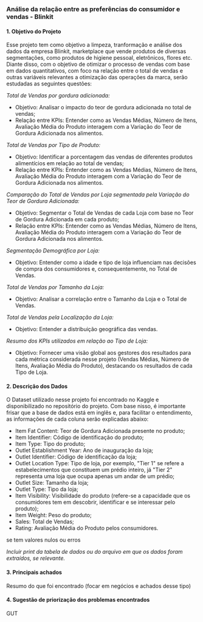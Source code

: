 ### **Análise da relação entre as preferências do consumidor e vendas - Blinkit**


#### **1. Objetivo do Projeto**
Esse projeto tem como objetivo a limpeza, tranformação e análise dos dados 
 da empresa Blinkit, marketplace que vende produtos de diversas segmentações, como produtos de higiene pessoal, eletrônicos, flores etc. Diante disso, com o objetivo de otimizar o processo de vendas com base em dados quantitativos, com foco na relação entre o total de vendas e outras variáveis relevantes a otimização das operações da marca, serão estudadas as seguintes questões: 

*Total de Vendas por gordura adicionada:*
 - Objetivo: Analisar o impacto do teor de gordura adicionada no total de vendas;
 - Relação entre KPIs: Entender como as Vendas Médias, Número de Itens, Avaliação Média do Produto interagem com a Variação do Teor de Gordura Adicionada nos alimentos.

*Total de Vendas por Tipo de Produto:*
- Objetivo: Identificar a porcentagem das vendas de diferentes produtos alimentícios em relação ao total de vendas;
- Relação entre KPIs: Entender como as Vendas Médias, Número de Itens, Avaliação Média do Produto interagem com a Variação do Teor de Gordura Adicionada nos alimentos.


*Comparação do Total de Vendas por Loja segmentada pela Variação do Teor de Gordura Adicionada:*
- Objetivo: Segmentar o Total de Vendas de cada Loja com base no Teor de Gordura Adicionada em cada produto;
- Relação entre KPIs: Entender como as Vendas Médias, Número de Itens, Avaliação Média do Produto interagem com a Variação do Teor de Gordura Adicionada nos alimentos.

*Segmentação Demográfica por Loja:*
- Objetivo: Entender como a idade e tipo de loja influenciam nas decisões de compra dos consumidores e, consequentemente, no Total de Vendas. 

*Total de Vendas por Tamanho da Loja:*
- Objetivo: Analisar a correlação entre o Tamanho da Loja e o Total de Vendas.

*Total de Vendas pela Localização da Loja:*
- Objetivo: Entender a distribuição geográfica das vendas.

*Resumo dos KPIs utilizados em relação ao Tipo de Loja:* 
- Objetivo: Fornecer uma visão global aos gestores dos resultados para cada métrica considerada nesse projeto (Vendas Médias, Número de Itens, Avaliação Média do Produto), destacando os resultados de cada Tipo de Loja.

  
#### **2. Descrição dos Dados**
O Dataset utilizado nesse projeto foi encontrado no Kaggle e disponibilizado no repositório do projeto. Com base nisso, é importante frisar que a base de dados está em inglês e, para facilitar o entendimento, as informações de cada coluna serão explicadas abaixo: 
- Item Fat Content: Teor de Gordura Adicionada presente no produto;
- Item Identifier: Código de identificação do produto;
- Item Type: Tipo do produto;
- Outlet Establishment Year: Ano de inauguração da loja; 
- Outlet Identifier: Código de identificação da loja; 
- Outlet Location Type: Tipo de loja, por exemplo, "Tier 1" se refere a estabelecimentos que constituem um prédio inteiro, já "Tier 2" representa uma loja que ocupa apenas um andar de um prédio; 
- Outlet Size: Tamanho da loja; 
- Outlet Type: Tipo da loja; 
- Item Visibility: Visibilidade do produto (refere-se a capacidade que os consumidores tem em descobrir, identificar e se interessar pelo produto); 
- Item Weight: Peso do produto;
- Sales: Total de Vendas;
- Rating: Avaliação Média do Produto pelos consumidores. 

se tem valores nulos ou erros

*Incluir print da tabela de dados ou do arquivo em que os dados foram extraídos, se relevante.*

#### **3. Principais achados**
Resumo do que foi encontrado (focar em negócios e achados desse tipo)

#### **4. Sugestão de priorização dos problemas encontrados**
GUT 
